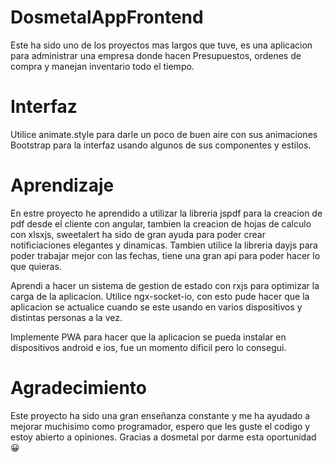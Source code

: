 # DosmetalAppFrontend

Este ha sido uno de los proyectos mas largos que tuve, es una aplicacion para administrar una empresa donde hacen Presupuestos, ordenes de compra y manejan inventario todo el tiempo.

# Interfaz
Utilice animate.style para darle un poco de buen aire con sus animaciones
Bootstrap para la interfaz usando algunos de sus componentes y estilos.

# Aprendizaje
En estre proyecto he aprendido a utilizar la libreria jspdf para la creacion de pdf desde el cliente con angular, tambien la creacion de hojas de calculo con xlsxjs, sweetalert ha sido de gran ayuda para poder crear notificiaciones elegantes y dinamicas. Tambien utilice la libreria dayjs para poder trabajar mejor con las fechas, tiene una gran api para poder hacer lo que quieras.

Aprendi a hacer un sistema de gestion de estado con rxjs para optimizar la carga de la aplicacion.
Utilice ngx-socket-io, con esto pude hacer que la aplicacion se actualice cuando se este usando en varios dispositivos y distintas personas a la vez.

Implemente PWA para hacer que la aplicacion se pueda instalar en dispositivos android e ios, fue un momento dificil pero lo consegui.

# Agradecimiento
Este proyecto ha sido una gran enseñanza constante y me ha ayudado a mejorar muchisimo como programador, espero que les guste el codigo y estoy abierto a opiniones.
Gracias a dosmetal por darme esta oportunidad 😀